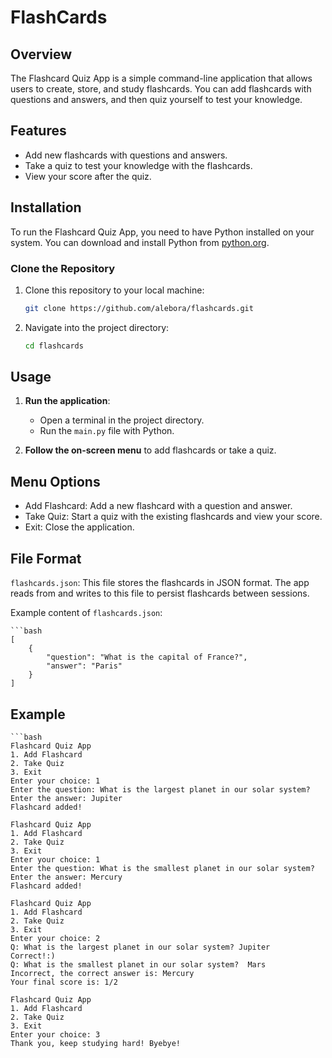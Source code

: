# FlashCards

## Overview

The Flashcard Quiz App is a simple command-line application that allows users to create, store, and study flashcards. You can add flashcards with questions and answers, and then quiz yourself to test your knowledge.

## Features

- Add new flashcards with questions and answers.
- Take a quiz to test your knowledge with the flashcards.
- View your score after the quiz.

## Installation

To run the Flashcard Quiz App, you need to have Python installed on your system. You can download and install Python from [python.org](https://www.python.org/).

### Clone the Repository

1. Clone this repository to your local machine:

   ```bash
   git clone https://github.com/alebora/flashcards.git

2. Navigate into the project directory:

    ```bash
    cd flashcards

## Usage

1. **Run the application**:
   - Open a terminal in the project directory.
   - Run the `main.py` file with Python.

2. **Follow the on-screen menu** to add flashcards or take a quiz.

## Menu Options

- Add Flashcard: Add a new flashcard with a question and answer.
- Take Quiz: Start a quiz with the existing flashcards and view your score.
- Exit: Close the application. 

## File Format

`flashcards.json`: This file stores the flashcards in JSON format. The app reads from and writes to this file to persist flashcards between sessions.

Example content of `flashcards.json`:

    ```bash
    [
        {
            "question": "What is the capital of France?",
            "answer": "Paris"
        }
    ] 

## Example 

    ```bash
    Flashcard Quiz App
    1. Add Flashcard
    2. Take Quiz
    3. Exit
    Enter your choice: 1
    Enter the question: What is the largest planet in our solar system?
    Enter the answer: Jupiter
    Flashcard added!

    Flashcard Quiz App
    1. Add Flashcard
    2. Take Quiz
    3. Exit
    Enter your choice: 1
    Enter the question: What is the smallest planet in our solar system?   
    Enter the answer: Mercury
    Flashcard added!

    Flashcard Quiz App
    1. Add Flashcard
    2. Take Quiz
    3. Exit
    Enter your choice: 2
    Q: What is the largest planet in our solar system? Jupiter 
    Correct!:)
    Q: What is the smallest planet in our solar system?  Mars
    Incorrect, the correct answer is: Mercury
    Your final score is: 1/2

    Flashcard Quiz App
    1. Add Flashcard
    2. Take Quiz
    3. Exit
    Enter your choice: 3
    Thank you, keep studying hard! Byebye!